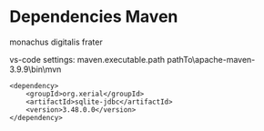 # Dependencies Maven
monachus digitalis frater

vs-code settings:
    maven.executable.path
    pathTo\apache-maven-3.9.9\bin\mvn

    <dependency>
        <groupId>org.xerial</groupId>
        <artifactId>sqlite-jdbc</artifactId>
        <version>3.48.0.0</version>
    </dependency>
